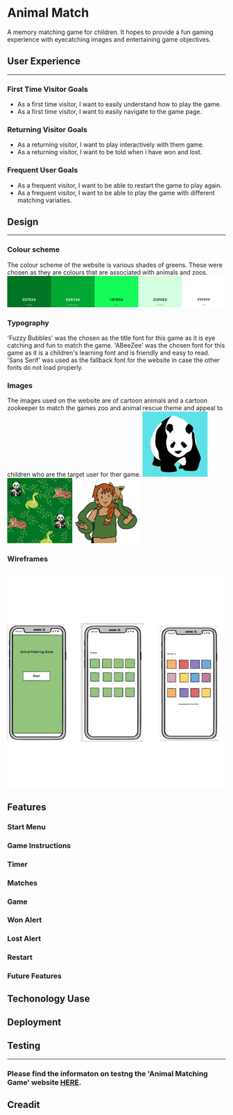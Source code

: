 # Animal Match
A memory matching game for children. It hopes to provide a fun gaming experience with eyecatching images and entertaining game objectives.


## User Experience
***

### First Time Visitor Goals
* As a first time visitor, I want to easily understand how to play the game.
* As a first time visitor, I want to easily navigate to the game page.

### Returning Visitor Goals
* As a returning visitor, I want to play interactively with them game.
* As a returning visitor, I want to be told when i have won and lost.

### Frequent User Goals
* As a frequent visitor, I want to be able to restart the game to play again.
* As a frequent visitor, I want to be able to play the game with different matching variaties.

## Design
*** 

### Colour scheme
The colour scheme of the website is various shades of greens. These were chosen as they are colours that are associated with animals and zoos.
![colours](readme/colours.png)

### Typography
'Fuzzy Bubbles' was the chosen as the title font for this game as it is eye catching and fun to match the game.
'ABeeZee' was the chosen font for this game as it is a children's learning font and is friendly and easy to read. 'Sans Serif' was used as the fallback font for the website in case the other fonts do not load properly.

### Images
The images used on the website are of cartoon animals and a cartoon zookeeper to match the games zoo and animal rescue theme and appeal to children who are the target user for ther game.
<img src="assets/images/panda.jpg" width="150"> 
<img src="assets/images/background.jpg" width="150"> 
<img src="assets/images/zookeeper.jpg" width="150">

### Wireframes
![wirefrmaes](readme/wireframes.jpg)

## Features
### Start Menu

### Game Instructions
### Timer
### Matches
### Game 
### Won Alert 
### Lost Alert
### Restart
### Future Features

## Techonology Uase

## Deployment

## Testing
***
### Please find the informaton on testng the 'Animal Matching Game' website [HERE](TESTING.md).

## Creadit



